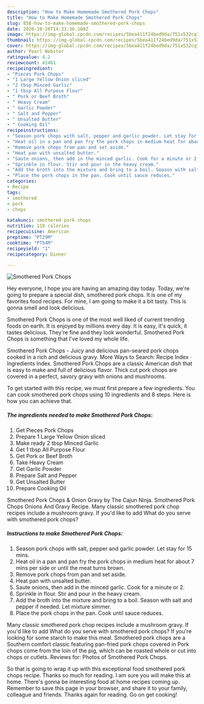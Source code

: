 ```yaml
---
description: "How to Make Homemade Smothered Pork Chops"
title: "How to Make Homemade Smothered Pork Chops"
slug: 858-how-to-make-homemade-smothered-pork-chops
date: 2020-10-26T14:33:36.108Z
image: https://img-global.cpcdn.com/recipes/5bea411f24bed9da/751x532cq70/smothered-pork-chops-recipe-main-photo.jpg
thumbnail: https://img-global.cpcdn.com/recipes/5bea411f24bed9da/751x532cq70/smothered-pork-chops-recipe-main-photo.jpg
cover: https://img-global.cpcdn.com/recipes/5bea411f24bed9da/751x532cq70/smothered-pork-chops-recipe-main-photo.jpg
author: Pearl Webster
ratingvalue: 4.2
reviewcount: 42461
recipeingredient:
- "Pieces Pork Chops"
- "1 Large Yellow Onion sliced"
- "2 tbsp Minced Garlic"
- "1 tbsp All Purpose Flour"
- " Pork or Beef Broth"
- " Heavy Cream"
- " Garlic Powder"
- " Salt and Pepper"
- " Unsalted Butter"
- " Cooking Oil"
recipeinstructions:
- "Season pork chops with salt, pepper and garlic powder. Let stay for 15 mins."
- "Heat oil in a pan and pan fry the pork chops in medium heat for about 7 mins per side or until the meat turns brown."
- "Remove pork chops from pan and set aside."
- "Heat pan with unsalted butter."
- "Saute onions, then add in the minced garlic. Cook for a minute or 2."
- "Sprinkle in flour. Stir and pour in the heavy cream."
- "Add the broth into the mixture and bring to a boil. Season with salt and pepper if needed. Let mixture simmer."
- "Place the pork chops in the pan. Cook until sauce reduces."
categories:
- Recipe
tags:
- smothered
- pork
- chops

katakunci: smothered pork chops 
nutrition: 118 calories
recipecuisine: American
preptime: "PT29M"
cooktime: "PT54M"
recipeyield: "1"
recipecategory: Dinner

---
```



![Smothered Pork Chops](https://img-global.cpcdn.com/recipes/5bea411f24bed9da/751x532cq70/smothered-pork-chops-recipe-main-photo.jpg)

Hey everyone, I hope you are having an amazing day today. Today, we're going to prepare a special dish, smothered pork chops. It is one of my favorites food recipes. For mine, I am going to make it a bit tasty. This is gonna smell and look delicious.

Smothered Pork Chops is one of the most well liked of current trending foods on earth. It is enjoyed by millions every day. It is easy, it's quick, it tastes delicious. They're fine and they look wonderful. Smothered Pork Chops is something that I've loved my whole life.

Smothered Pork Chops - Juicy and delicious pan-seared pork chops cooked in a rich and delicious gravy. More Ways to Search: Recipe Index · Ingredients Index. Smothered Pork Chops are a classic American dish that is easy to make and full of delicious flavor. Thick cut pork chops are covered in a perfect, savory gravy with onions and mushrooms.


To get started with this recipe, we must first prepare a few ingredients. You can cook smothered pork chops using 10 ingredients and 8 steps. Here is how you can achieve that.

<!--inarticleads1-->

##### The ingredients needed to make Smothered Pork Chops:

1. Get Pieces Pork Chops
1. Prepare 1 Large Yellow Onion sliced
1. Make ready 2 tbsp Minced Garlic
1. Get 1 tbsp All Purpose Flour
1. Get  Pork or Beef Broth
1. Take  Heavy Cream
1. Get  Garlic Powder
1. Prepare  Salt and Pepper
1. Get  Unsalted Butter
1. Prepare  Cooking Oil


Smothered Pork Chops &amp; Onion Gravy by The Cajun Ninja. Smothered Pork Chops Onions And Gravy Recipe. Many classic smothered pork chop recipes include a mushroom gravy. If you&#39;d like to add What do you serve with smothered pork chops? 

<!--inarticleads2-->

##### Instructions to make Smothered Pork Chops:

1. Season pork chops with salt, pepper and garlic powder. Let stay for 15 mins.
1. Heat oil in a pan and pan fry the pork chops in medium heat for about 7 mins per side or until the meat turns brown.
1. Remove pork chops from pan and set aside.
1. Heat pan with unsalted butter.
1. Saute onions, then add in the minced garlic. Cook for a minute or 2.
1. Sprinkle in flour. Stir and pour in the heavy cream.
1. Add the broth into the mixture and bring to a boil. Season with salt and pepper if needed. Let mixture simmer.
1. Place the pork chops in the pan. Cook until sauce reduces.


Many classic smothered pork chop recipes include a mushroom gravy. If you&#39;d like to add What do you serve with smothered pork chops? If you&#39;re looking for some starch to make this meal. Smothered pork chops are a Southern comfort classic featuring pan-fried pork chops covered in Pork chops come from the loin of the pig, which can be roasted whole or cut into chops or cutlets. Reviews for: Photos of Smothered Pork Chops. 

So that is going to wrap it up with this exceptional food smothered pork chops recipe. Thanks so much for reading. I am sure you will make this at home. There's gonna be interesting food at home recipes coming up. Remember to save this page in your browser, and share it to your family, colleague and friends. Thanks again for reading. Go on get cooking!

